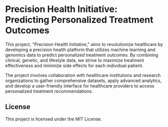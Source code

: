 # Precision Health Initiative: Predicting Personalized Treatment Outcomes

This project, "Precision Health Initiative," aims to revolutionize healthcare by developing a precision health platform that utilizes machine learning and genomics data to predict personalized treatment outcomes. By combining clinical, genetic, and lifestyle data, we strive to maximize treatment effectiveness and minimize side effects for each individual patient.

The project involves collaboration with healthcare institutions and research organizations to gather comprehensive datasets, apply advanced analytics, and develop a user-friendly interface for healthcare providers to access personalized treatment recommendations.

<!--## Project Plan

### 1. Data Collection and Preprocessing:
- Collaborate with healthcare institutions and research organizations to gather comprehensive datasets containing medical records, genetic information, lifestyle factors, and treatment histories of patients.
- Preprocess and integrate the data, ensuring privacy and security protocols are followed.

### 2. Feature Engineering and Selection:
- Extract and engineer relevant features from the data, including clinical variables, genomic markers, and environmental factors.
- Apply feature selection techniques to identify the most informative features for predicting treatment outcomes.

### 3. Machine Learning Model Development:
- Train and optimize machine learning models, such as random forests, gradient boosting machines, and neural networks, to predict treatment responses based on the engineered features.
- Evaluate model performance using cross-validation and compare different algorithms to identify the most accurate and robust models.

### 4. Genomic Analysis:
- Perform genomic analyses to identify genetic variants and biomarkers associated with treatment outcomes.
- Integrate genomic data with clinical data to enhance the predictive power of the models.

### 5. Personalized Treatment Recommendation Engine:
- Develop a recommendation engine that utilizes the trained machine learning models to provide personalized treatment plans for new patients.
- Incorporate patient-specific data, including medical history, genetic profile, and lifestyle factors, to generate tailored treatment options.

### 6. Validation and Clinical Evaluation:
- Collaborate with medical experts to validate the predicted treatment outcomes against actual patient responses.
- Conduct clinical trials or retrospective studies to assess the effectiveness and safety of the recommended treatment plans.

### 7. User Interface and Deployment:
- Design a user-friendly interface that allows healthcare providers to input patient data and receive personalized treatment recommendations.
- Ensure the platform meets regulatory and ethical standards for healthcare applications.

### 8. Continuous Improvement:
- Implement a feedback loop to collect outcomes data from patients who have received treatment recommendations.
- Use this data to refine and improve the machine learning models and genomic analyses, creating a self-improving system.

## Contributing

Contributions are welcome! Please refer to the contribution guidelines for more information on how to get involved. -->

## License

This project is licensed under the MIT License.
